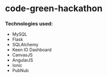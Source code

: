 code-green-hackathon
====================


### Technologies used:
* MySQL
* Flask
* SQLAlchemy
* Keen IO Dashboard
* CanvasJS
* AngularJS
* Ionic
* PubNub
